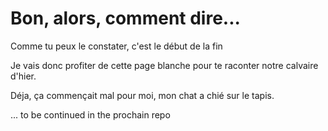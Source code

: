 # Bon, alors, comment dire...

Comme tu peux le constater, c'est le début de la fin

Je vais donc profiter de cette page blanche pour te raconter notre calvaire d'hier.

Déja, ça commençait mal pour moi, mon chat a chié sur le tapis. 

... to be continued in the prochain repo

